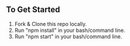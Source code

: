 ## To Get Started

1. Fork & Clone this repo locally.
2. Run "npm install" in your bash/command line.
3. Run "npm start" in your bash/command line.
